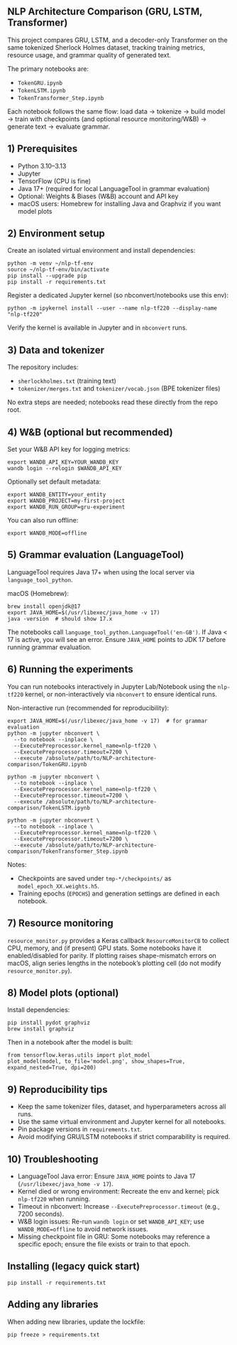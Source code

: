 
## NLP Architecture Comparison (GRU, LSTM, Transformer)

This project compares GRU, LSTM, and a decoder-only Transformer on the same tokenized Sherlock Holmes dataset, tracking training metrics, resource usage, and grammar quality of generated text.

The primary notebooks are:
- `TokenGRU.ipynb`
- `TokenLSTM.ipynb`
- `TokenTransformer_Step.ipynb`

Each notebook follows the same flow: load data → tokenize → build model → train with checkpoints (and optional resource monitoring/W&B) → generate text → evaluate grammar.

## 1) Prerequisites

- Python 3.10–3.13
- Jupyter
- TensorFlow (CPU is fine)
- Java 17+ (required for local LanguageTool in grammar evaluation)
- Optional: Weights & Biases (W&B) account and API key
- macOS users: Homebrew for installing Java and Graphviz if you want model plots

## 2) Environment setup

Create an isolated virtual environment and install dependencies:
```
python -m venv ~/nlp-tf-env
source ~/nlp-tf-env/bin/activate
pip install --upgrade pip
pip install -r requirements.txt
```

Register a dedicated Jupyter kernel (so nbconvert/notebooks use this env):
```
python -m ipykernel install --user --name nlp-tf220 --display-name "nlp-tf220"
```

Verify the kernel is available in Jupyter and in `nbconvert` runs.

## 3) Data and tokenizer

The repository includes:
- `sherlockholmes.txt` (training text)
- `tokenizer/merges.txt` and `tokenizer/vocab.json` (BPE tokenizer files)

No extra steps are needed; notebooks read these directly from the repo root.

## 4) W&B (optional but recommended)

Set your W&B API key for logging metrics:
```
export WANDB_API_KEY=YOUR_WANDB_KEY
wandb login --relogin $WANDB_API_KEY
```
Optionally set default metadata:
```
export WANDB_ENTITY=your_entity
export WANDB_PROJECT=my-first-project
export WANDB_RUN_GROUP=gru-experiment
```
You can also run offline:
```
export WANDB_MODE=offline
```

## 5) Grammar evaluation (LanguageTool)

LanguageTool requires Java 17+ when using the local server via `language_tool_python`.

macOS (Homebrew):
```
brew install openjdk@17
export JAVA_HOME=$(/usr/libexec/java_home -v 17)
java -version  # should show 17.x
```

The notebooks call `language_tool_python.LanguageTool('en-GB')`. If Java < 17 is active, you will see an error. Ensure `JAVA_HOME` points to JDK 17 before running grammar evaluation.

## 6) Running the experiments

You can run notebooks interactively in Jupyter Lab/Notebook using the `nlp-tf220` kernel, or non-interactively via `nbconvert` to ensure identical runs.

Non-interactive run (recommended for reproducibility):
```
export JAVA_HOME=$(/usr/libexec/java_home -v 17)  # for grammar evaluation
python -m jupyter nbconvert \
  --to notebook --inplace \
  --ExecutePreprocessor.kernel_name=nlp-tf220 \
  --ExecutePreprocessor.timeout=7200 \
  --execute /absolute/path/to/NLP-architecture-comparison/TokenGRU.ipynb

python -m jupyter nbconvert \
  --to notebook --inplace \
  --ExecutePreprocessor.kernel_name=nlp-tf220 \
  --ExecutePreprocessor.timeout=7200 \
  --execute /absolute/path/to/NLP-architecture-comparison/TokenLSTM.ipynb

python -m jupyter nbconvert \
  --to notebook --inplace \
  --ExecutePreprocessor.kernel_name=nlp-tf220 \
  --ExecutePreprocessor.timeout=7200 \
  --execute /absolute/path/to/NLP-architecture-comparison/TokenTransformer_Step.ipynb
```

Notes:
- Checkpoints are saved under `tmp-*/checkpoints/` as `model_epoch_XX.weights.h5`.
- Training epochs (`EPOCHS`) and generation settings are defined in each notebook.

## 7) Resource monitoring

`resource_monitor.py` provides a Keras callback `ResourceMonitorCB` to collect CPU, memory, and (if present) GPU stats. Some notebooks have it enabled/disabled for parity. If plotting raises shape-mismatch errors on macOS, align series lengths in the notebook’s plotting cell (do not modify `resource_monitor.py`).

## 8) Model plots (optional)

Install dependencies:
```
pip install pydot graphviz
brew install graphviz
```
Then in a notebook after the model is built:
```
from tensorflow.keras.utils import plot_model
plot_model(model, to_file='model.png', show_shapes=True, expand_nested=True, dpi=200)
```

## 9) Reproducibility tips

- Keep the same tokenizer files, dataset, and hyperparameters across all runs.
- Use the same virtual environment and Jupyter kernel for all notebooks.
- Pin package versions in `requirements.txt`.
- Avoid modifying GRU/LSTM notebooks if strict comparability is required.

## 10) Troubleshooting

- LanguageTool Java error: Ensure `JAVA_HOME` points to Java 17 (`/usr/libexec/java_home -v 17`).
- Kernel died or wrong environment: Recreate the env and kernel; pick `nlp-tf220` when running.
- Timeout in nbconvert: Increase `--ExecutePreprocessor.timeout` (e.g., 7200 seconds).
- W&B login issues: Re-run `wandb login` or set `WANDB_API_KEY`; use `WANDB_MODE=offline` to avoid network issues.
- Missing checkpoint file in GRU: Some notebooks may reference a specific epoch; ensure the file exists or train to that epoch.

## Installing (legacy quick start)
```
pip install -r requirements.txt
```

## Adding any libraries
When adding new libraries, update the lockfile:
```
pip freeze > requirements.txt
```
